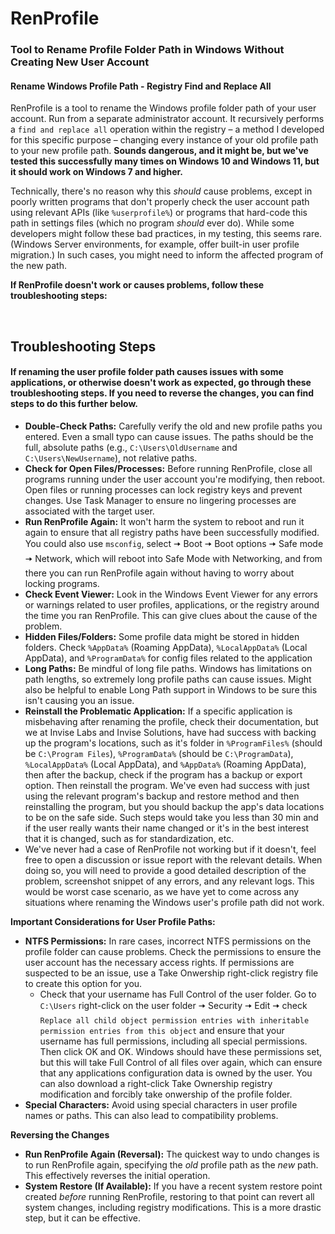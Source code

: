 # RenProfile
### Tool to Rename Profile Folder Path in Windows Without Creating New User Account
#### Rename Windows Profile Path - Registry Find and Replace All

RenProfile is a tool to rename the Windows profile folder path of your user account. Run from a separate administrator account. It recursively performs a `find and replace all` operation within the registry – a method I developed for this specific purpose – changing every instance of your old profile path to your new profile path. **Sounds dangerous, and it might be, but we've tested this successfully many times on Windows 10 and Windows 11, but it should work on Windows 7 and higher.**

Technically, there's no reason why this *should* cause problems, except in poorly written programs that don't properly check the user account path using relevant APIs (like `%userprofile%`) or programs that hard-code this path in settings files (which no program *should* ever do). While some developers might follow these bad practices, in my testing, this seems rare. (Windows Server environments, for example, offer built-in user profile migration.) In such cases, you might need to inform the affected program of the new path.

**If RenProfile doesn't work or causes problems, follow these troubleshooting steps:**

<br/>

## Troubleshooting Steps
#### If renaming the user profile folder path causes issues with some applications, or otherwise doesn't work as expected, go through these troubleshooting steps. If you need to reverse the changes, you can find steps to do this further below.
* **Double-Check Paths:** Carefully verify the old and new profile paths you entered. Even a small typo can cause issues. The paths should be the full, absolute paths (e.g., `C:\Users\OldUsername` and `C:\Users\NewUsername`), not relative paths.
* **Check for Open Files/Processes:** Before running RenProfile, close all programs running under the user account you're modifying, then reboot. Open files or running processes can lock registry keys and prevent changes. Use Task Manager to ensure no lingering processes are associated with the target user.
* **Run RenProfile Again:** It won't harm the system to reboot and run it again to ensure that all registry paths have been successfully modified. You could also use `msconfig`, select 🠆 Boot 🠆 Boot options 🠆 Safe mode 🠆 Network, which will reboot into Safe Mode with Networking, and from there you can run RenProfile again without having to worry about locking programs.
* **Check Event Viewer:** Look in the Windows Event Viewer for any errors or warnings related to user profiles, applications, or the registry around the time you ran RenProfile.  This can give clues about the cause of the problem.
* **Hidden Files/Folders:** Some profile data might be stored in hidden folders. Check `%AppData%` (Roaming AppData), `%LocalAppData%` (Local AppData), and `%ProgramData%` for config files related to the application
* **Long Paths:** Be mindful of long file paths. Windows has limitations on path lengths, so extremely long profile paths can cause issues. Might also be helpful to enable Long Path support in Windows to be sure this isn't causing you an issue.
* **Reinstall the Problematic Application:** If a specific application is misbehaving after renaming the profile, check their documentation, but we at Invise Labs and Invise Solutions, have had success with backing up the program's locations, such as it's folder in `%ProgramFiles%` (should be `C:\Program Files`), `%ProgramData%` (should be `C:\ProgramData`), `%LocalAppData%` (Local AppData), and `%AppData%` (Roaming AppData), then after the backup, check if the program has a backup or export option. Then reinstall the program. We've even had success with just using the relevant program's backup and restore method and then reinstalling the program, but you should backup the app's data locations to be on the safe side. Such steps would take you less than 30 min and if the user really wants their name changed or it's in the best interest that it is changed, such as for standardization, etc.
* We've never had a case of RenProfile not working but if it doesn't, feel free to open a discussion or issue report with the relevant details. When doing so, you will need to provide a good detailed description of the problem, screenshot snippet of any errors, and any relevant logs. This would be worst case scenario, as we have yet to come across any situations where renaming the Windows user's profile path did not work.

**Important Considerations for User Profile Paths:**
* **NTFS Permissions:** In rare cases, incorrect NTFS permissions on the profile folder can cause problems.  Check the permissions to ensure the user account has the necessary access rights. If permissions are suspected to be an issue, use a Take Onwership right-click registry file to create this option for you.
  * Check that your username has Full Control of the user folder. Go to `C:\Users` right-click on the user folder 🠆 Security 🠆 Edit 🠆 check `Replace all child object permission entries with inheritable permission entries from this object` and ensure that your username has full permissions, including all special permissions. Then click OK and OK. Windows should have these permissions set, but this will take Full Control of all files over again, which can ensure that any applications configuration data is owned by the user. You can also download a right-click Take Ownership registry modification and forcibly take onwership of the profile folder.
* **Special Characters:** Avoid using special characters in user profile names or paths.  This can also lead to compatibility problems.

**Reversing the Changes**
* **Run RenProfile Again (Reversal):** The quickest way to undo changes is to run RenProfile again, specifying the *old* profile path as the *new* path. This effectively reverses the initial operation.
* **System Restore (If Available):** If you have a recent system restore point created *before* running RenProfile, restoring to that point can revert all system changes, including registry modifications.  This is a more drastic step, but it can be effective.

